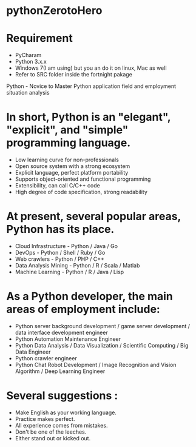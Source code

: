 # pythonZerotoHero

# Requirement
 
* PyCharam
* Python 3.x.x
* Windows 7(I am using) but you an do it on linux, Mac as well
* Refer to SRC folder inside the fortnight pakage

Python - Novice to Master
Python application field and employment situation analysis
# In short, Python is an "elegant", "explicit", and "simple" programming language.

* Low learning curve for non-professionals
* Open source system with a strong ecosystem
* Explicit language, perfect platform portability
* Supports object-oriented and functional programming
* Extensibility, can call C/C++ code
* High degree of code specification, strong readability

# At present, several popular areas, Python has its place.

* Cloud Infrastructure - Python / Java / Go
* DevOps - Python / Shell / Ruby / Go
* Web crawlers - Python / PHP / C++
* Data Analysis Mining - Python / R / Scala / Matlab
* Machine Learning - Python / R / Java / Lisp

# As a Python developer, the main areas of employment include:

* Python server background development / game server development / data interface development engineer
* Python Automation Maintenance Engineer
* Python Data Analysis / Data Visualization / Scientific Computing / Big Data Engineer
* Python crawler engineer
* Python Chat Robot Development / Image Recognition and Vision Algorithm / Deep Learning Engineer

# Several suggestions :

* Make English as your working language.
* Practice makes perfect.
* All experience comes from mistakes.
* Don't be one of the leeches.
* Either stand out or kicked out.
